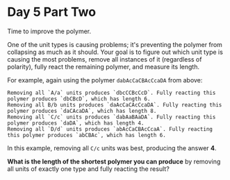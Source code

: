 # Day 5 Part Two

Time to improve the polymer.

One of the unit types is causing problems; it's preventing the polymer from collapsing as much as it should. Your goal is to figure out which unit type is causing the most problems, remove all instances of it (regardless of polarity), fully react the remaining polymer, and measure its length.

For example, again using the polymer `dabAcCaCBAcCcaDA` from above:

    Removing all `A/a` units produces `dbcCCBcCcD`. Fully reacting this polymer produces `dbCBcD`, which has length 6.
    Removing all B/b units produces `daAcCaCAcCcaDA`. Fully reacting this polymer produces `daCAcaDA`, which has length 8.
    Removing all `C/c` units produces `dabAaBAaDA`. Fully reacting this polymer produces `daDA`, which has length 4.
    Removing all `D/d` units produces `abAcCaCBAcCcaA`. Fully reacting this polymer produces `abCBAc`, which has length 6.

In this example, removing all `C/c` units was best, producing the answer **4**.

**What is the length of the shortest polymer you can produce** by removing all units of exactly one type and fully reacting the result?

